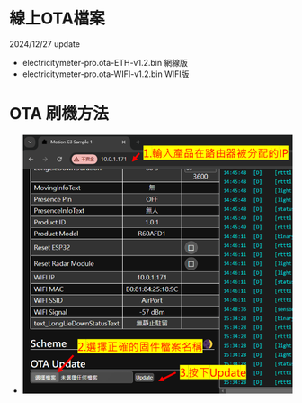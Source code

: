 # 線上OTA檔案

2024/12/27 update 

- electricitymeter-pro.ota-ETH-v1.2.bin 網線版
- electricitymeter-pro.ota-WIFI-v1.2.bin WIFI版

# OTA 刷機方法
- ![Mosquitto_broker](/wall_switch/image/ota.png)  
